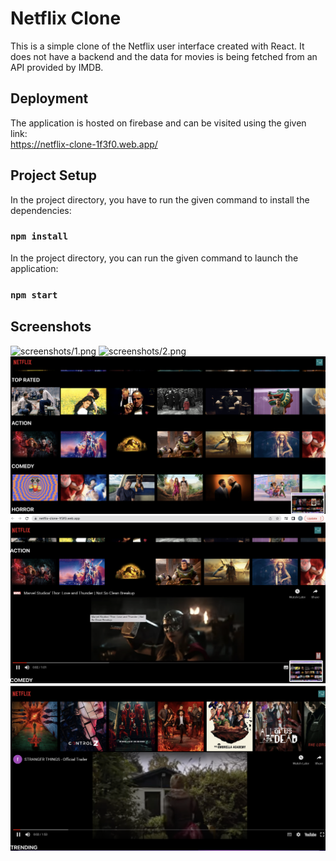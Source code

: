# Netflix Clone
This is a simple clone of the Netflix user interface created with React. It does not have a backend and the data for movies is being fetched from an API provided by IMDB. 

## Deployment
The application is hosted on firebase and can be visited using the given link:
<a href="https://netflix-clone-1f3f0.web.app/" target="_blank"> <br /> https://netflix-clone-1f3f0.web.app/</a>


## Project Setup

In the project directory, you have to run the given command to install the dependencies:

### `npm install`

In the project directory, you can run the given command to launch the application:

### `npm start`

## Screenshots

![screenshots/1.png](screenshots/1.png)
![screenshots/2.png](screenshots/2.png)
![screenshots/3.png](screenshots/3.png)
![screenshots/4.png](screenshots/4.png)
![screenshots/5.png](screenshots/5.png)







